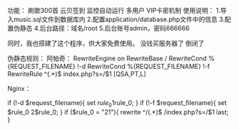功能：
刷歌300首
云贝签到
监控自动运行
多用户
VIP卡密机制
使用说明：
1.导入music.sql文件到数据库内
2.配置application/database.php文件中的信息
3.配置伪静态
4.后台路径：域名/root
5.后台账号admin，密码666666

同时，我也搭建了这个程序，供大家免费使用。
没钱买服务器了 倒闭了

伪静态规则：
阿帕奇：
RewriteEngine on
RewriteBase /
RewriteCond %{REQUEST_FILENAME} !-d
RewriteCond %{REQUEST_FILENAME} !-f
RewriteRule ^(.*)$ index.php?s=/$1 [QSA,PT,L]

Nginx：

if (!-d $request_filename){
        set $rule_0 1$rule_0;
}
if (!-f $request_filename){
        set $rule_0 2$rule_0;
}
if ($rule_0 = "21"){
        rewrite ^/(.*)$ /index.php?s=/$1 last;
}
